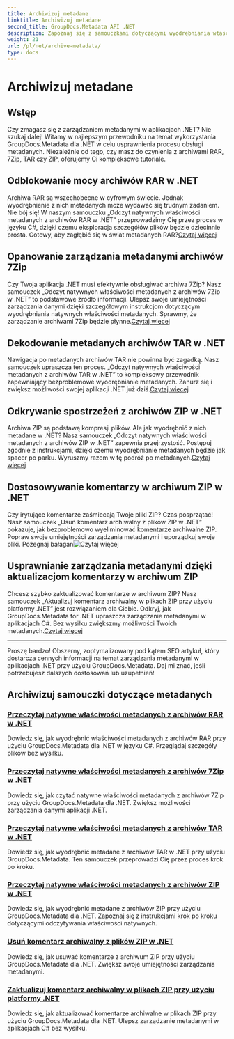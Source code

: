 ```yaml
---
title: Archiwizuj metadane
linktitle: Archiwizuj metadane
second_title: GroupDocs.Metadata API .NET
description: Zapoznaj się z samouczkami dotyczącymi wyodrębniania właściwości metadanych i zarządzania nimi z różnych formatów archiwów, takich jak RAR, 7Zip, TAR i ZIP, przy użyciu GroupDocs.Metadata dla .NET.
weight: 21
url: /pl/net/archive-metadata/
type: docs
---
```

# Archiwizuj metadane


## Wstęp

Czy zmagasz się z zarządzaniem metadanymi w aplikacjach .NET? Nie szukaj dalej! Witamy w najlepszym przewodniku na temat wykorzystania GroupDocs.Metadata dla .NET w celu usprawnienia procesu obsługi metadanych. Niezależnie od tego, czy masz do czynienia z archiwami RAR, 7Zip, TAR czy ZIP, oferujemy Ci kompleksowe tutoriale.

## Odblokowanie mocy archiwów RAR w .NET

 Archiwa RAR są wszechobecne w cyfrowym świecie. Jednak wyodrębnienie z nich metadanych może wydawać się trudnym zadaniem. Nie bój się! W naszym samouczku „Odczyt natywnych właściwości metadanych z archiwów RAR w .NET” przeprowadzimy Cię przez proces w języku C#, dzięki czemu eksploracja szczegółów plików będzie dziecinnie prosta. Gotowy, aby zagłębić się w świat metadanych RAR?[Czytaj więcej](./read-native-metadata-rar-archives/)

## Opanowanie zarządzania metadanymi archiwów 7Zip

Czy Twoja aplikacja .NET musi efektywnie obsługiwać archiwa 7Zip? Nasz samouczek „Odczyt natywnych właściwości metadanych z archiwów 7Zip w .NET” to podstawowe źródło informacji. Ulepsz swoje umiejętności zarządzania danymi dzięki szczegółowym instrukcjom dotyczącym wyodrębniania natywnych właściwości metadanych. Sprawmy, że zarządzanie archiwami 7Zip będzie płynne.[Czytaj więcej](./read-native-metadata-7zip-archives/)

## Dekodowanie metadanych archiwów TAR w .NET

 Nawigacja po metadanych archiwów TAR nie powinna być zagadką. Nasz samouczek upraszcza ten proces. „Odczyt natywnych właściwości metadanych z archiwów TAR w .NET” to kompleksowy przewodnik zapewniający bezproblemowe wyodrębnianie metadanych. Zanurz się i zwiększ możliwości swojej aplikacji .NET już dziś.[Czytaj więcej](./read-native-metadata-tar-archives/)

## Odkrywanie spostrzeżeń z archiwów ZIP w .NET

Archiwa ZIP są podstawą kompresji plików. Ale jak wyodrębnić z nich metadane w .NET? Nasz samouczek „Odczyt natywnych właściwości metadanych z archiwów ZIP w .NET” zapewnia przejrzystość. Postępuj zgodnie z instrukcjami, dzięki czemu wyodrębnianie metadanych będzie jak spacer po parku. Wyruszmy razem w tę podróż po metadanych.[Czytaj więcej](./read-native-metadata-zip-archives/)

## Dostosowywanie komentarzy w archiwum ZIP w .NET

 Czy irytujące komentarze zaśmiecają Twoje pliki ZIP? Czas posprzątać! Nasz samouczek „Usuń komentarz archiwalny z plików ZIP w .NET” pokazuje, jak bezproblemowo wyeliminować komentarze archiwalne ZIP. Popraw swoje umiejętności zarządzania metadanymi i uporządkuj swoje pliki. Pożegnaj bałagan![Czytaj więcej](./remove-archive-comment-zip-files/)

## Usprawnianie zarządzania metadanymi dzięki aktualizacjom komentarzy w archiwum ZIP

Chcesz szybko zaktualizować komentarze w archiwum ZIP? Nasz samouczek „Aktualizuj komentarz archiwalny w plikach ZIP przy użyciu platformy .NET” jest rozwiązaniem dla Ciebie. Odkryj, jak GroupDocs.Metadata for .NET upraszcza zarządzanie metadanymi w aplikacjach C#. Bez wysiłku zwiększmy możliwości Twoich metadanych.[Czytaj więcej](./update-archive-comment-zip-files/)

---

Proszę bardzo! Obszerny, zoptymalizowany pod kątem SEO artykuł, który dostarcza cennych informacji na temat zarządzania metadanymi w aplikacjach .NET przy użyciu GroupDocs.Metadata. Daj mi znać, jeśli potrzebujesz dalszych dostosowań lub uzupełnień!
## Archiwizuj samouczki dotyczące metadanych
### [Przeczytaj natywne właściwości metadanych z archiwów RAR w .NET](./read-native-metadata-rar-archives/)
Dowiedz się, jak wyodrębnić właściwości metadanych z archiwów RAR przy użyciu GroupDocs.Metadata dla .NET w języku C#. Przeglądaj szczegóły plików bez wysiłku.
### [Przeczytaj natywne właściwości metadanych z archiwów 7Zip w .NET](./read-native-metadata-7zip-archives/)
Dowiedz się, jak czytać natywne właściwości metadanych z archiwów 7Zip przy użyciu GroupDocs.Metadata dla .NET. Zwiększ możliwości zarządzania danymi aplikacji .NET.
### [Przeczytaj natywne właściwości metadanych z archiwów TAR w .NET](./read-native-metadata-tar-archives/)
Dowiedz się, jak wyodrębnić metadane z archiwów TAR w .NET przy użyciu GroupDocs.Metadata. Ten samouczek przeprowadzi Cię przez proces krok po kroku.
### [Przeczytaj natywne właściwości metadanych z archiwów ZIP w .NET](./read-native-metadata-zip-archives/)
Dowiedz się, jak wyodrębnić metadane z archiwów ZIP przy użyciu GroupDocs.Metadata dla .NET. Zapoznaj się z instrukcjami krok po kroku dotyczącymi odczytywania właściwości natywnych.
### [Usuń komentarz archiwalny z plików ZIP w .NET](./remove-archive-comment-zip-files/)
Dowiedz się, jak usuwać komentarze z archiwum ZIP przy użyciu GroupDocs.Metadata dla .NET. Zwiększ swoje umiejętności zarządzania metadanymi.
### [Zaktualizuj komentarz archiwalny w plikach ZIP przy użyciu platformy .NET](./update-archive-comment-zip-files/)
Dowiedz się, jak aktualizować komentarze archiwalne w plikach ZIP przy użyciu GroupDocs.Metadata dla .NET. Ulepsz zarządzanie metadanymi w aplikacjach C# bez wysiłku.